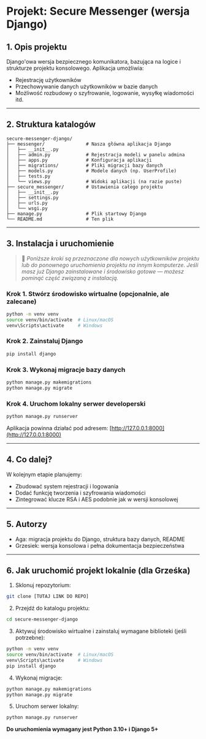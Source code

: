 # Projekt: Secure Messenger (wersja Django)

## 1. Opis projektu

Django'owa wersja bezpiecznego komunikatora, bazująca na logice i strukturze projektu konsolowego. Aplikacja umożliwia:

* Rejestrację użytkowników
* Przechowywanie danych użytkowników w bazie danych
* Możliwość rozbudowy o szyfrowanie, logowanie, wysyłkę wiadomości itd.

---

## 2. Struktura katalogów

```
secure-messenger-django/
├── messenger/               # Nasza główna aplikacja Django
│   ├── __init__.py
│   ├── admin.py             # Rejestracja modeli w panelu admina
│   ├── apps.py              # Konfiguracja aplikacji
│   ├── migrations/          # Pliki migracji bazy danych
│   ├── models.py            # Modele danych (np. UserProfile)
│   ├── tests.py
│   └── views.py             # Widoki aplikacji (na razie puste)
├── secure_messenger/        # Ustawienia całego projektu
│   ├── __init__.py
│   ├── settings.py
│   ├── urls.py
│   └── wsgi.py
├── manage.py                # Plik startowy Django
└── README.md                # Ten plik
```

---

## 3. Instalacja i uruchomienie

> 💬 *Poniższe kroki są przeznaczone dla nowych użytkowników projektu lub do ponownego uruchomienia projektu na innym komputerze.*
> *Jeśli masz już Django zainstalowane i środowisko gotowe — możesz pominąć część związaną z instalacją.*

### Krok 1. Stwórz środowisko wirtualne (opcjonalnie, ale zalecane)

```bash
python -m venv venv
source venv/bin/activate  # Linux/macOS
venv\Scripts\activate     # Windows
```

### Krok 2. Zainstaluj Django

```bash
pip install django
```

### Krok 3. Wykonaj migracje bazy danych

```bash
python manage.py makemigrations
python manage.py migrate
```

### Krok 4. Uruchom lokalny serwer developerski

```bash
python manage.py runserver
```

Aplikacja powinna działać pod adresem: [http://127.0.0.1:8000](http://127.0.0.1:8000)

---

## 4. Co dalej?

W kolejnym etapie planujemy:

* Zbudować system rejestracji i logowania
* Dodać funkcję tworzenia i szyfrowania wiadomości
* Zintegrować klucze RSA i AES podobnie jak w wersji konsolowej

---

## 5. Autorzy

* Aga: migracja projektu do Django, struktura bazy danych, README
* Grzesiek: wersja konsolowa i pełna dokumentacja bezpieczeństwa

---

## 6. Jak uruchomić projekt lokalnie (dla Grześka)

1. Sklonuj repozytorium:

```bash
git clone [TUTAJ LINK DO REPO]
```

2. Przejdź do katalogu projektu:

```bash
cd secure-messenger-django
```

3. Aktywuj środowisko wirtualne i zainstaluj wymagane biblioteki (jeśli potrzebne):

```bash
python -m venv venv
source venv/bin/activate  # Linux/macOS
venv\Scripts\activate     # Windows
pip install django
```

4. Wykonaj migracje:

```bash
python manage.py makemigrations
python manage.py migrate
```

5. Uruchom serwer lokalny:

```bash
python manage.py runserver
```

**Do uruchomienia wymagany jest Python 3.10+ i Django 5+**


